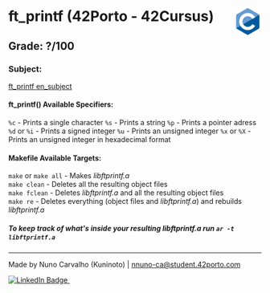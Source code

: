# ft_printf (42Porto - 42Cursus) <img src="https://github.com/devicons/devicon/blob/master/icons/c/c-original.svg" title="C" alt="C Logo" width="55" height="55" align="right" />&nbsp;
## Grade: ?/100

###  Subject:
[ft_printf en_subject](https://github.com/Kuninoto/ft_printf/blob/master/extras/en.subject_ft_printf.pdf)

#### ft_printf() Available Specifiers:  
`%c` - Prints a single character
`%s` - Prints a string
`%p` - Prints a pointer adress
`%d` or `%i` - Prints a signed integer
`%u` - Prints an unsigned integer
`%x` or `%X` - Prints an unsigned integer in hexadecimal format

#### Makefile Available Targets:  
`make` or `make all` - Makes _libftprintf.a_    
`make clean` - Deletes all the resulting object files  
`make fclean` - Deletes _libftprintf.a_ and all the resulting object files  
`make re` - Deletes everything (object files and _libftprintf.a_) and rebuilds _libftprintf.a_  

##### To keep track of what's inside your resulting _libftprintf.a_ run `ar -t libftprintf.a`  


---
Made by Nuno Carvalho (Kuninoto) | nnuno-ca@student.42porto.com  
<div id="badge"> <a href="https://www.linkedin.com/in/nuno-carvalho-218822247"/> <img src="https://img.shields.io/badge/LinkedIn-blue?style=for-the-badge&logo=linkedin&logoColor=white" alt="LinkedIn Badge"/>&nbsp;
